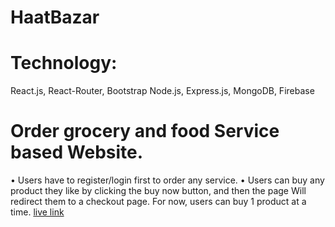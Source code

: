 # HaatBazar
# Technology: 
React.js, React-Router, Bootstrap Node.js, Express.js, MongoDB, Firebase
# Order grocery and food Service based Website.

• Users have to register/login first to order any service.
• Users can buy any product they like by clicking the buy now button, and then the page Will redirect them to a checkout page. For now, users can buy 1 product at a time.
[live link](https://haatbazar-fd8c9.web.app/)
